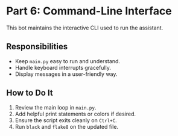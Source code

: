 # Part 6: Command-Line Interface

This bot maintains the interactive CLI used to run the assistant.

## Responsibilities
- Keep `main.py` easy to run and understand.
- Handle keyboard interrupts gracefully.
- Display messages in a user-friendly way.

## How to Do It
1. Review the main loop in `main.py`.
2. Add helpful print statements or colors if desired.
3. Ensure the script exits cleanly on `Ctrl+C`.
4. Run `black` and `flake8` on the updated file.
